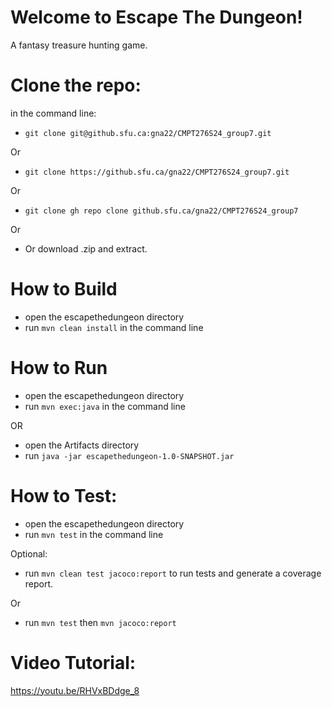  # Welcome to Escape The Dungeon!

 A fantasy treasure hunting game.

# Clone the repo:

in the command line:

 - `git clone git@github.sfu.ca:gna22/CMPT276S24_group7.git`

 Or

 - `git clone https://github.sfu.ca/gna22/CMPT276S24_group7.git`

 Or

 - `git clone gh repo clone github.sfu.ca/gna22/CMPT276S24_group7`

 Or

 - Or download .zip and extract.

 # How to Build

 - open the escapethedungeon directory
 - run `mvn clean install` in the command line

 # How to Run

 - open the escapethedungeon directory
 - run `mvn exec:java` in the command line

 OR

 - open the Artifacts directory
 - run `java -jar escapethedungeon-1.0-SNAPSHOT.jar`

 # How to Test:

 - open the escapethedungeon directory
 - run `mvn test` in the command line

 Optional:
 - run `mvn clean test jacoco:report` to run tests and generate a coverage report.

 Or
 
 - run `mvn test` then `mvn jacoco:report`

 # Video Tutorial:
 https://youtu.be/RHVxBDdge_8
